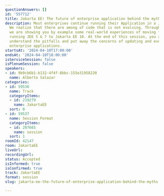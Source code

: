 ```yaml
---
questionAnswers: []
id: '557712'
title: Jakarta EE! The future of enterprise application behind the myths.
description: Most enterprises continue running their Application in a JEE Server.
  We realize that there are among of code that is not evolving. Throughout this talk,
  we are showing you by example some real-world experiences of moving forward Applications
  running JEE 5 & 7 to Jakarta EE 10. At the end of this session, you are going to
  understand the pitfalls and put away the concerns of updating and evolving your
  enterprise applications.
startsAt: '2024-04-10T17:00:00'
endsAt: '2024-04-10T18:00:00'
isServiceSession: false
isPlenumSession: false
speakers:
- id: 9b9cb6b1-b132-4f4f-8bbc-155e31958220
  name: Alberto Salazar
categories:
- id: 59536
  name: Track
  categoryItems:
  - id: 219279
    name: JakartaEE
  sort: 0
- id: 59537
  name: Session Format
  categoryItems:
  - id: 207665
    name: session
  sort: 1
roomId: 42147
room: JakartaEE
liveUrl: 
recordingUrl: 
status: Accepted
isInformed: true
isConfirmed: true
track: JakartaEE
format: session
slug: jakarta-ee-the-future-of-enterprise-application-behind-the-myths

---
```

